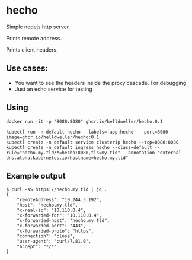 # hecho

Simple nodejs http server.

Prints remote address.

Prints client headers.

## Use cases:

- You want to see the headers inside the proxy cascade. For debugging
- Just an echo service for testing

## Using

    docker run -it -p "8080:8080" ghcr.io/helldweller/hecho:0.1

    kubectl run -n default hecho --labels='app:hecho' --port=8080 --image=ghcr.io/helldweller/hecho:0.1
    kubectl create -n default service clusterip hecho --tcp=8080:8080
    kubectl create -n default ingress hecho --class=default --rule="hecho.my.tld/*=hecho:8080,tls=my.tld" --annotation "external-dns.alpha.kubernetes.io/hostname=hecho.my.tld"

## Example output

    $ curl -sS https://hecho.my.tld | jq .
    {
        "remoteAddress": "10.244.3.192",
        "host": "hecho.my.tld",
        "x-real-ip": "10.110.0.4",
        "x-forwarded-for": "10.110.0.4",
        "x-forwarded-host": "hecho.my.tld",
        "x-forwarded-port": "443",
        "x-forwarded-proto": "https",
        "connection": "close",
        "user-agent": "curl/7.81.0",
        "accept": "*/*"
    }
